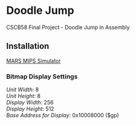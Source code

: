 # Doodle Jump
CSCB58 Final Project - Doodle Jump in Assembly

## Installation
[MARS MIPS Simulator](http://courses.missouristate.edu/kenvollmar/mars/download.htm)

### Bitmap Display Settings
*Unit Width*: 8  
*Unit Height*: 8  
*Display Width*: 256  
*Display Height*: 512  
*Base Address for Display*: 0x10008000 ($gp)
